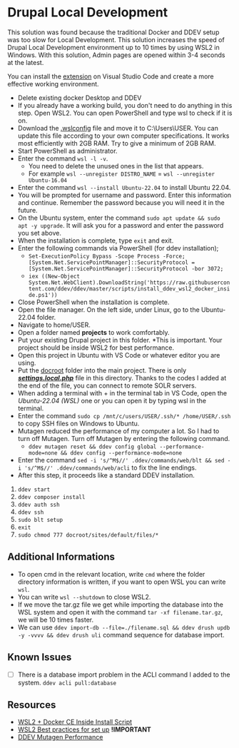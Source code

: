 # Drupal Local Development
This solution was found because the traditional Docker and DDEV setup was too slow for Local Development. This solution increases the speed of Drupal Local Development environment up to 10 times by using WSL2 in Windows. With this solution, Admin pages are opened within 3-4 seconds at the latest.

You can install the [extension](https://marketplace.visualstudio.com/items?itemName=ms-vscode-remote.remote-wsl) on Visual Studio Code and create a more effective working environment.

- Delete existing docker Desktop and DDEV
- If you already have a working build, you don't need to do anything in this step. Open WSL2. You can open PowerShell and type wsl to check if it is on.
- Download the [.wslconfig](.wslconfig) file and move it to C:\Users\USER. You can update this file according to your own computer specifications. It works most efficiently with 2GB RAM. Try to give a minimum of 2GB RAM.
- Start PowerShell as administrator.
- Enter the command ```wsl -l -v```.
  - You need to delete the unused ones in the list that appears.
  - For example ```wsl --unregister DISTRO_NAME``` = ```wsl --unregister Ubuntu-16.04```
- Enter the command ```wsl --install Ubuntu-22.04``` to install Ubuntu 22.04.
- You will be prompted for username and password. Enter this information and continue. Remember the password because you will need it in the future.
- On the Ubuntu system, enter the command ```sudo apt update && sudo apt -y upgrade```. It will ask you for a password and enter the password you set above.
- When the installation is complete, type ```exit``` and exit.
- Enter the following commands via PowerShell (for ddev installation);
  - ```Set-ExecutionPolicy Bypass -Scope Process -Force; [System.Net.ServicePointManager]::SecurityProtocol = [System.Net.ServicePointManager]::SecurityProtocol -bor 3072;```
  - ```iex ((New-Object System.Net.WebClient).DownloadString('https://raw.githubusercontent.com/ddev/ddev/master/scripts/install_ddev_wsl2_docker_inside.ps1'))```
- Close PowerShell when the installation is complete.
- Open the file manager. On the left side, under Linux, go to the Ubuntu-22.04 folder.
- Navigate to home/USER.
- Open a folder named **projects** to work comfortably.
- Put your existing Drupal project in this folder. *This is important. Your project should be inside WSL2 for best performance.
- Open this project in Ubuntu with VS Code or whatever editor you are using.
- Put the [docroot](docroot) folder into the main project. There is only ***[settings.local.php](docroot/sites/default/settings.local.php)*** file in this directory. Thanks to the codes I added at the end of the file, you can connect to remote SOLR servers.
- When adding a terminal with + in the terminal tab in VS Code, open the *Ubuntu-22.04 (WSL)* one or you can open it by typing wsl in the terminal.
- Enter the command ```sudo cp /mnt/c/users/USER/.ssh/* /home/USER/.ssh``` to copy SSH files on Windows to Ubuntu.
- Mutagen reduced the performance of my computer a lot. So I had to turn off Mutagen. Turn off Mutagen by entering the following command.
  - ```ddev mutagen reset && ddev config global --performance-mode=none && ddev config --performance-mode=none```
- Enter the command ```sed -i 's/^M$//' .ddev/commands/web/blt && sed -i 's/^M$//' .ddev/commands/web/acli``` to fix the line endings.
- After this step, it proceeds like a standard DDEV installation.
1) ```ddev start```
1) ```ddev composer install```
1) ```ddev auth ssh```
1) ```ddev ssh```
1) ```sudo blt setup```
1) ```exit```
1) ```sudo chmod 777 docroot/sites/default/files/*```

## Additional Informations
- To open cmd in the relevant location, write ```cmd``` where the folder directory information is written, if you want to open WSL you can write ```wsl```.
- You can write ```wsl --shutdown``` to close WSL2.
- If we move the tar.gz file we get while importing the database into the WSL system and open it with the command ```tar -xf filename.tar.gz```, we will be 10 times faster.
- We can use ```ddev import-db --file=./filename.sql && ddev drush updb -y -vvvv && ddev drush uli``` command sequence for database import.

## Known Issues
- [ ] There is a database import problem in the ACLI command I added to the system. ```ddev acli pull:database```

## Resources
- [WSL2 + Docker CE Inside Install Script](https://ddev.readthedocs.io/en/stable/users/install/ddev-installation/#windows)
- [WSL2 Best practices for set up](https://learn.microsoft.com/en-us/windows/wsl/setup/environment#file-storage) **!IMPORTANT**
- [DDEV Mutagen Performance](https://ddev.readthedocs.io/en/latest/users/install/performance/#mutagen)


